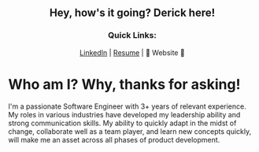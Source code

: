 <h2 align="center">Hey, how's it going? Derick here! </h2>

<h3 align="center">Quick Links:</h3>
<p align="center">
  <a href="https://linkedin.com/in/dbcastillo">LinkedIn</a> | 
  <a href="https://bit.ly/dbcastillo">Resume</a> | 
  🚧 Website 🚧
</p>

# Who am I? Why, thanks for asking! 

I'm a passionate Software Engineer with 3+ years of relevant experience. My roles in various industries have developed my leadership ability and strong communication skills. My ability to quickly adapt in the midst of change, collaborate well as a team player, and learn new concepts quickly, will make me an asset across all phases of product development.
